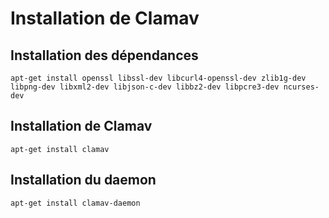 # Installation de Clamav

## Installation des dépendances

`apt-get install openssl libssl-dev libcurl4-openssl-dev zlib1g-dev libpng-dev libxml2-dev libjson-c-dev libbz2-dev libpcre3-dev ncurses-dev`

## Installation de Clamav

`apt-get install clamav`

## Installation du daemon

`apt-get install clamav-daemon`

